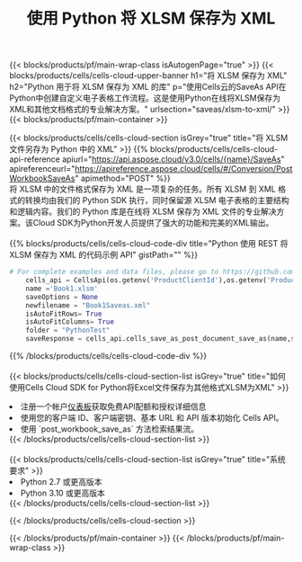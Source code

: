 ﻿---
title: 使用 Python 将 XLSM 保存为 XML
description: 利用Aspose.Cells Cloud SDK for Python将XLSM格式文件保存为XML格式文件。
---
{{< blocks/products/pf/main-wrap-class isAutogenPage="true" >}}
{{< blocks/products/cells/cells-cloud-upper-banner h1="将 XLSM 保存为 XML" h2="Python 用于将 XLSM 保存为 XML 的库" p="使用Cells云的SaveAs API在Python中创建自定义电子表格工作流程。这是使用Python在线将XLSM保存为XML和其他文档格式的专业解决方案。" urlsection="saveas/xlsm-to-xml/" >}}
{{< blocks/products/pf/main-container >}}

{{< blocks/products/cells/cells-cloud-section isGrey="true" title="将 XLSM 文件另存为 Python 中的 XML" >}}
{{% blocks/products/cells/cells-cloud-api-reference apiurl="https://api.aspose.cloud/v3.0/cells/{name}/SaveAs" apireferenceurl="https://apireference.aspose.cloud/cells/#/Conversion/PostWorkbookSaveAs" apimethod="POST" %}}
<br/>
将 XLSM 中的文件格式保存为 XML 是一项复杂的任务。所有 XLSM 到 XML 格式的转换均由我们的 Python SDK 执行，同时保留源 XLSM 电子表格的主要结构和逻辑内容。我们的 Python 库是在线将 XLSM 保存为 XML 文件的专业解决方案。该Cloud SDK为Python开发人员提供了强大的功能和完美的XML输出。
<br/>
<br/>
{{% blocks/products/cells/cells-cloud-code-div title="Python 使用 REST 将 XLSM 保存为 XML 的代码示例 API" gistPath="" %}}
  
```python
# For complete examples and data files, please go to https://github.com/aspose-cells-cloud/aspose-cells-cloud-python/
    cells_api = CellsApi(os.getenv('ProductClientId'),os.getenv('ProductClientSecret'))
    name ='Book1.xlsm'    
    saveOptions = None
    newfilename = "Book1Saveas.xml"
    isAutoFitRows= True
    isAutoFitColumns= True
    folder = "PythonTest"
    saveResponse = cells_api.cells_save_as_post_document_save_as(name,save_options=saveOptions, newfilename=(folder +'/' + newfilename),folder=folder)
```
  
{{% /blocks/products/cells/cells-cloud-code-div %}}
<br/>
<br/>
{{< blocks/products/cells/cells-cloud-section-list isGrey="true" title="如何使用Cells Cloud SDK for Python将Excel文件保存为其他格式XLSM为XML" >}}
<li>注册一个帐户<a href="https://dashboard.aspose.cloud/">仪表板</a>获取免费API配额和授权详细信息</li>
<li>使用您的客户端 ID、客户端密钥、基本 URL 和 API 版本初始化 Cells API。</li>
<li>使用 `post_workbook_save_as` 方法检索结果流。</li>
{{< /blocks/products/cells/cells-cloud-section-list >}}
<br/>
<br/>
{{< blocks/products/cells/cells-cloud-section-list isGrey="true" title="系统要求" >}}
<li>Python 2.7 或更高版本</li>
<li>Python 3.10 或更高版本</li>
{{< /blocks/products/cells/cells-cloud-section-list >}}

{{< /blocks/products/cells/cells-cloud-section >}}

{{< /blocks/products/pf/main-container >}}
{{< /blocks/products/pf/main-wrap-class >}}

